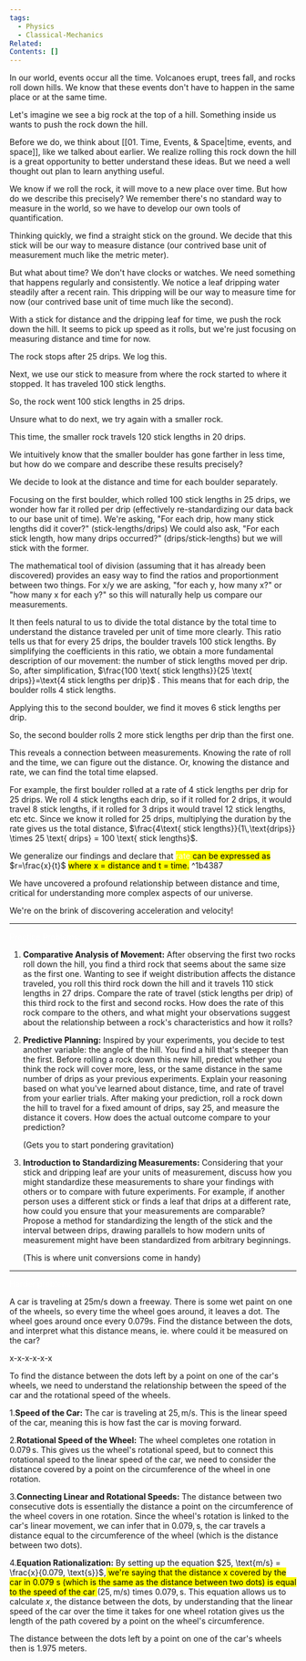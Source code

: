 ```yaml
---
tags:
  - Physics
  - Classical-Mechanics
Related: 
Contents: []
---
```


In our world, events occur all the time. Volcanoes erupt, trees fall, and rocks roll down hills. We know that these events don't have to happen in the same place or at the same time.

Let's imagine we see a big rock at the top of a hill. Something inside us wants to push the rock down the hill.

Before we do, we think about [[01. Time, Events, & Space|time, events, and space]], like we talked about earlier. We realize rolling this rock down the hill is a great opportunity to better understand these ideas. But we need a well thought out plan to learn anything useful.

We know if we roll the rock, it will move to a new place over time. But how do we describe this precisely? We remember there's no standard way to measure in the world, so we have to develop our own tools of quantification.

Thinking quickly, we find a straight stick on the ground. We decide that this stick will be our way to measure distance (our contrived base unit of measurement much like the metric meter).  

But what about time? We don't have clocks or watches. We need something that happens regularly and consistently. We notice a leaf dripping water steadily after a recent rain. This dripping will be our way to measure time for now (our contrived base unit of time much like the second).

With a stick for distance and the dripping leaf for time, we push the rock down the hill. It seems to pick up speed as it rolls, but we're just focusing on measuring distance and time for now.

The rock stops after 25 drips. We log this.

Next, we use our stick to measure from where the rock started to where it stopped. It has traveled 100 stick lengths.

So, the rock went 100 stick lengths in 25 drips.

Unsure what to do next, we try again with a smaller rock.

This time, the smaller rock travels 120 stick lengths in 20 drips.

We intuitively know that the smaller boulder has gone farther in less time, but how do we compare and describe these results precisely? 

We decide to look at the distance and time for each boulder separately.

Focusing on the first boulder, which rolled 100 stick lengths in 25 drips, we wonder how far it rolled per drip (effectively re-standardizing our data back to our base unit of time). We're asking, "For each drip, how many stick lengths did it cover?" (stick-lengths/drips) We could also ask, "For each stick length, how many drips occurred?" (drips/stick-lengths) but we will stick with the former.

The mathematical tool of division (assuming that it has already been discovered) provides an easy way to find the ratios and proportionment between two things. For x/y we are asking, "for each y, how many x?" or "how many x for each y?" so this will naturally help us compare our measurements.

It then feels natural to us to divide the total distance by the total time to understand the distance traveled per unit of time more clearly. This ratio tells us that for every 25 drips, the boulder travels 100 stick lengths. By simplifying the coefficients in this ratio, we obtain a more fundamental description of our movement: the number of stick lengths moved per drip. So, after simplification, $\frac{100 \text{ stick lengths}}{25 \text{ drips}}=\text{4 stick lengths per drip}$ . This means that for each drip, the boulder rolls 4 stick lengths.

Applying this to the second boulder, we find it moves $\text{6 stick lengths per drip}$.

So, the second boulder rolls 2 more stick lengths per drip than the first one.

This reveals a connection between measurements. Knowing the rate of roll and the time, we can figure out the distance. Or, knowing the distance and rate, we can find the total time elapsed.

For example, the first boulder rolled at a rate of $4 \text{ stick lengths per drip}$ for $25 \text{ drips}$. We roll 4 stick lengths each drip, so if it rolled for 2 drips, it would travel 8 stick lengths, if it rolled for 3 drips it would travel 12 stick lengths, etc etc. Since we know it rolled for 25 drips, multiplying the duration by the rate gives us the total distance, $\frac{4\text{ stick lengths}}{1\,\text{drips}} \times 25 \text{ drips} = 100 \text{ stick lengths}$.

We generalize our findings and declare that <mark class="custom-highlight"><span style="color:#ffffff">rate</span> can be expressed as</mark> $r=\frac{x}{t}$ <mark class="custom-highlight">where x = distance and t = time.</mark> ^1b4387

We have uncovered a profound relationship between distance and time, critical for understanding more complex aspects of our universe.

We're on the brink of discovering acceleration and velocity!

---

<span style="color:#ffffff">Practice Problems:</span>

1. **Comparative Analysis of Movement:** After observing the first two rocks roll down the hill, you find a third rock that seems about the same size as the first one. Wanting to see if weight distribution affects the distance traveled, you roll this third rock down the hill and it travels 110 stick lengths in 27 drips. Compare the rate of travel (stick lengths per drip) of this third rock to the first and second rocks. How does the rate of this rock compare to the others, and what might your observations suggest about the relationship between a rock's characteristics and how it rolls?


2. **Predictive Planning:** Inspired by your experiments, you decide to test another variable: the angle of the hill. You find a hill that's steeper than the first. Before rolling a rock down this new hill, predict whether you think the rock will cover more, less, or the same distance in the same number of drips as your previous experiments. Explain your reasoning based on what you've learned about distance, time, and rate of travel from your earlier trials. After making your prediction, roll a rock down the hill to travel for a fixed amount of drips, say 25, and measure the distance it covers. How does the actual outcome compare to your prediction?
   
   (Gets you to start pondering gravitation)


3. **Introduction to Standardizing Measurements:** Considering that your stick and dripping leaf are your units of measurement, discuss how you might standardize these measurements to share your findings with others or to compare with future experiments. For example, if another person uses a different stick or finds a leaf that drips at a different rate, how could you ensure that your measurements are comparable? Propose a method for standardizing the length of the stick and the interval between drips, drawing parallels to how modern units of measurement might have been standardized from arbitrary beginnings.  
   
   (This is where unit conversions come in handy)

---


<span style="color:#ffffff">Harder problem:</span>

A car is traveling at 25m/s down a freeway.  There is some wet paint on one of the wheels, so every time the wheel goes around, it leaves a dot.  The wheel goes around once every 0.079s.  Find the distance between the dots, and interpret what this distance means, ie. where could it be measured on the car?

x-x-x-x-x-x

To find the distance between the dots left by a point on one of the car's wheels, we need to understand the relationship between the speed of the car and the rotational speed of the wheels.

1.**Speed of the Car:** The car is traveling at $25, \text{m/s}$. This is the linear speed of the car, meaning this is how fast the car is moving forward.
    
2.**Rotational Speed of the Wheel:** The wheel completes one rotation in $0.079 \, \text{s}$. This gives us the wheel's rotational speed, but to connect this rotational speed to the linear speed of the car, we need to consider the distance covered by a point on the circumference of the wheel in one rotation.
    
3.**Connecting Linear and Rotational Speeds:** The distance between two consecutive dots is essentially the distance a point on the circumference of the wheel covers in one rotation. Since the wheel's rotation is linked to the car's linear movement, we can infer that in $0.079, \text{s}$, the car travels a distance equal to the circumference of the wheel (which is the distance between two dots).
    
4.**Equation Rationalization:** By setting up the equation $25, \text{m/s} = \frac{x}{0.079, \text{s}}$,<mark class="custom-highlight"> we're saying that the distance x covered by the car in 0.079 s (which is the same as the distance between two dots) is equal to the speed of the car </mark>($25, \text{m/s}$) times $0.079, \text{s}$. This equation allows us to calculate $x$, the distance between the dots, by understanding that the linear speed of the car over the time it takes for one wheel rotation gives us the length of the path covered by a point on the wheel's circumference. 

The distance between the dots left by a point on one of the car's wheels then is $1.975$ meters.

